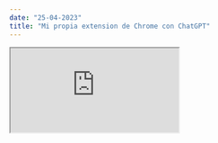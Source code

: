 ```yaml
---
date: "25-04-2023"
title: "Mi propia extension de Chrome con ChatGPT"
---
```

<iframe src="https://www.youtube.com/embed/DfIK8eLOLbo" allowfullscreen></iframe>

